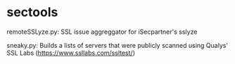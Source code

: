 sectools
========

remoteSSLyze.py: SSL issue aggreggator for iSecpartner's sslyze

sneaky.py: Builds a lists of servers that were publicly scanned using Qualys' SSL Labs (https://www.ssllabs.com/ssltest/)
